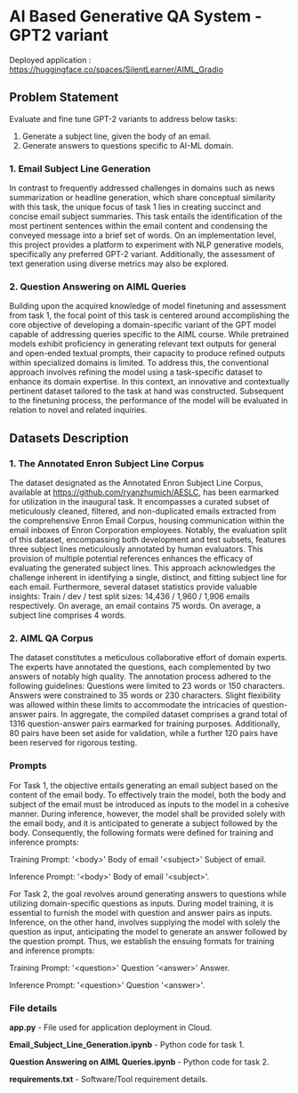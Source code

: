 # AI Based Generative QA System - GPT2 variant

Deployed application : https://huggingface.co/spaces/SilentLearner/AIML_Gradio

## Problem Statement
Evaluate and fine tune GPT-2 variants to address below tasks:
1. Generate a subject line, given the body of an email.
2. Generate answers to questions specific to AI-ML domain.

### 1. Email Subject Line Generation
In contrast to frequently addressed challenges in domains such as news summarization or headline generation, which share conceptual similarity with this task, the unique focus of task 1 lies in creating succinct and concise email subject summaries. This task entails the identification of the most pertinent sentences within the email content and condensing the conveyed message into a brief set of words. On an implementation level, this project provides a platform to experiment with NLP generative models, specifically any preferred GPT-2 variant. Additionally, the assessment of text generation using diverse metrics may also be explored.

### 2. Question Answering on AIML Queries
Building upon the acquired knowledge of model finetuning and assessment from task 1, the focal point of this task is centered around accomplishing the core objective of developing a domain-specific variant of the GPT model capable of addressing queries specific to the AIML course. While pretrained models exhibit proficiency in generating relevant text outputs for general and open-ended textual prompts, their capacity to produce refined outputs within specialized domains is limited. To address this, the conventional approach involves refining the model using a task-specific dataset to enhance its domain expertise. In this context, an innovative and contextually pertinent dataset tailored to the task at hand was constructed. Subsequent to the finetuning process, the performance of the model will be evaluated in relation to novel and related inquiries.

## Datasets Description

### 1. The Annotated Enron Subject Line Corpus
The dataset designated as the Annotated Enron Subject Line Corpus, available at https://github.com/ryanzhumich/AESLC, has been earmarked for utilization in the inaugural task. It encompasses a curated subset of meticulously cleaned, filtered, and non-duplicated emails extracted from the comprehensive Enron Email Corpus, housing communication within the email inboxes of Enron Corporation employees.
Notably, the evaluation split of this dataset, encompassing both development and test subsets, features three subject lines meticulously annotated by human evaluators. This provision of multiple potential references enhances the efficacy of evaluating the generated subject lines. This approach acknowledges the challenge inherent in identifying a single, distinct, and fitting subject line for each email.
Furthermore, several dataset statistics provide valuable insights:
Train / dev / test split sizes: 14,436 / 1,960 / 1,906 emails respectively.
On average, an email contains 75 words.
On average, a subject line comprises 4 words.

### 2. AIML QA Corpus
The dataset constitutes a meticulous collaborative effort of domain experts. The experts have annotated the questions, each complemented by two answers of notably high quality. The annotation process adhered to the following guidelines:
Questions were limited to 23 words or 150 characters.
Answers were constrained to 35 words or 230 characters.
Slight flexibility was allowed within these limits to accommodate the intricacies of question-answer pairs. In aggregate, the compiled dataset comprises a grand total of 1316 question-answer pairs earmarked for training purposes. Additionally, 80 pairs have been set aside for validation, while a further 120 pairs have been reserved for rigorous testing.

### Prompts

For Task 1, the objective entails generating an email subject based on the content of the email body. To effectively train the model, both the body and subject of the email must be introduced as inputs to the model in a cohesive manner. During inference, however, the model shall be provided solely with the email body, and it is anticipated to generate a subject followed by the body. Consequently, the following formats were defined for training and inference prompts:

Training Prompt: '\<body>' Body of email '\<subject>' Subject of email.

Inference Prompt: '\<body>' Body of email '\<subject>'.

For Task 2, the goal revolves around generating answers to questions while utilizing domain-specific questions as inputs. During model training, it is essential to furnish the model with question and answer pairs as inputs. Inference, on the other hand, involves supplying the model with solely the question as input, anticipating the model to generate an answer followed by the question prompt. Thus, we establish the ensuing formats for training and inference prompts:

Training Prompt: '\<question>' Question '\<answer>' Answer.

Inference Prompt: '\<question>' Question '\<answer>'.


### File details

**app.py** - File used for application deployment in Cloud.

**Email_Subject_Line_Generation.ipynb** - Python code for task 1.

**Question Answering on AIML Queries.ipynb** - Python code for task 2.

**requirements.txt** - Software/Tool requirement details.
